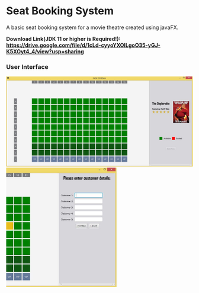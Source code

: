 # Seat Booking System

A basic seat booking system for a movie theatre created using javaFX.


<b>Download Link(JDK 11 or higher is Required!): https://drive.google.com/file/d/1cLd-cyyoYXOILgoO35-yGJ-K5XOyt4_4/view?usp=sharing</b>


<h3>User Interface</h3>
<img src="https://github.com/Razibs/TheatreBooking/blob/master/Screenshots/first.JPG" width="800">

<img src="https://github.com/Razibs/TheatreBooking/blob/master/Screenshots/second-crop.JPG" width="300">
